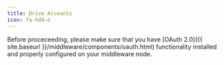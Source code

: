 ```yaml
---
title: Drive Accounts
icon: fa-hdd-o 
---
```


Before proceceeding, please make sure that you have [OAuth 2.0]({{ site.baseurl }}/middleware/components/oauth.html) functionality installed and properly configured on your middleware node.